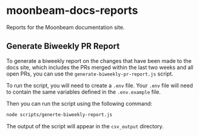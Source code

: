 # moonbeam-docs-reports

Reports for the Moonbeam documentation site.

## Generate Biweekly PR Report

To generate a biweekly report on the changes that have been made to the docs site, which includes the PRs merged within the last two weeks and all open PRs, you can use the `generate-biweekly-pr-report.js` script.

To run the script, you will need to create a `.env` file. Your `.env` file will need to contain the same variables defined in the `.env.example` file.

Then you can run the script using the following command:

```bash
node scripts/generte-biweekly-report.js
```

The output of the script will appear in the `csv_output` directory.
